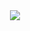 <!-- 贪吃蛇代码贡献图 -->
<div align="center"><img src="https://cdn.jsdelivr.net/gh/DeLieMLmmer/DeLieMLmmer/contribution-snake/github-contribution-grid-snake.svg" /></div>
